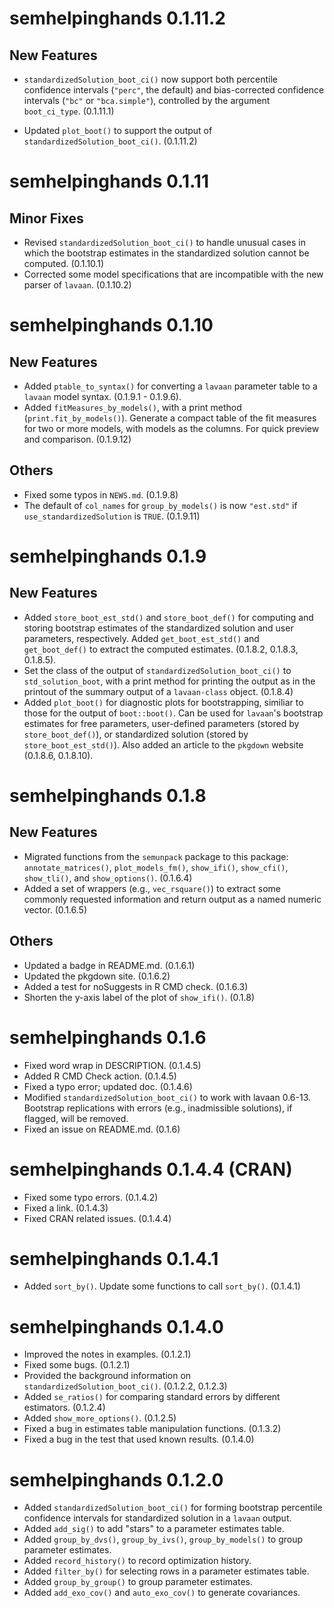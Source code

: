 # semhelpinghands 0.1.11.2

## New Features

- `standardizedSolution_boot_ci()` now
  support both percentile confidence
  intervals (`"perc"`, the default) and
  bias-corrected confidence intervals
  (`"bc"` or `"bca.simple"`), controlled
  by the argument `boot_ci_type`. (0.1.11.1)

- Updated `plot_boot()` to support
  the output of `standardizedSolution_boot_ci()`.
  (0.1.11.2)

# semhelpinghands 0.1.11

## Minor Fixes

- Revised `standardizedSolution_boot_ci()`
  to handle unusual cases in which the
  bootstrap estimates in the
  standardized solution cannot be
  computed. (0.1.10.1)
- Corrected some model specifications
  that are incompatible with the new
  parser of `lavaan`. (0.1.10.2)

# semhelpinghands 0.1.10

## New Features

- Added `ptable_to_syntax()` for
  converting a `lavaan` parameter
  table to a `lavaan` model syntax.
  (0.1.9.1 - 0.1.9.6).
- Added `fitMeasures_by_models()`,
  with a print method (`print.fit_by_models()`).
  Generate a compact table of the fit
  measures for two or more models, with
  models as the columns. For quick
  preview and comparison.
  (0.1.9.12)

## Others

- Fixed some typos in `NEWS.md`.
  (0.1.9.8)
- The default of `col_names` for
  `group_by_models()` is now
  `"est.std"` if `use_standardizedSolution`
  is `TRUE`. (0.1.9.11)

# semhelpinghands 0.1.9

## New Features

- Added `store_boot_est_std()` and
  `store_boot_def()` for computing
  and storing bootstrap estimates
  of the standardized solution and
  user parameters, respectively.
  Added `get_boot_est_std()`
  and `get_boot_def()` to extract
  the computed estimates. (0.1.8.2,
  0.1.8.3, 0.1.8.5).
- Set the class of the output of
  `standardizedSolution_boot_ci()`
  to `std_solution_boot`, with a
  print method for printing the output
  as in the printout of the summary
  output of a `lavaan-class` object. (0.1.8.4)
- Added `plot_boot()` for diagnostic
  plots for bootstrapping, similiar to
  those for the output of `boot::boot()`.
  Can be used for `lavaan`'s bootstrap
  estimates for free parameters,
  user-defined parameters (stored
  by `store_boot_def()`), or
  standardized solution (stored by
  `store_boot_est_std()`). Also
  added an article to the `pkgdown`
  website (0.1.8.6, 0.1.8.10).

# semhelpinghands 0.1.8

## New Features

- Migrated functions from the
  `semunpack` package to this package:
  `annotate_matrices()`,
  `plot_models_fm()`,
  `show_ifi()`, `show_cfi()`,
  `show_tli()`, and `show_options()`.
  (0.1.6.4)
- Added a set of wrappers (e.g., `vec_rsquare()`)
  to extract some commonly requested
  information and return output as a
  named numeric vector. (0.1.6.5)

## Others

- Updated a badge in README.md. (0.1.6.1)
- Updated the pkgdown site. (0.1.6.2)
- Added a test for noSuggests in R CMD check. (0.1.6.3)
- Shorten the y-axis label of the plot
  of `show_ifi()`. (0.1.8)

# semhelpinghands 0.1.6

- Fixed word wrap in DESCRIPTION. (0.1.4.5)
- Added R CMD Check action. (0.1.4.5)
- Fixed a typo error; updated doc. (0.1.4.6)
- Modified `standardizedSolution_boot_ci()` to work with lavaan 0.6-13.
  Bootstrap replications with errors (e.g., inadmissible solutions),
  if flagged, will be removed.
- Fixed an issue on README.md. (0.1.6)

# semhelpinghands 0.1.4.4 (CRAN)

- Fixed some typo errors. (0.1.4.2)
- Fixed a link. (0.1.4.3)
- Fixed CRAN related issues. (0.1.4.4)


# semhelpinghands 0.1.4.1

- Added `sort_by()`. Update some functions to call `sort_by()`. (0.1.4.1)

# semhelpinghands 0.1.4.0

- Improved the notes in examples. (0.1.2.1)
- Fixed some bugs. (0.1.2.1)
- Provided the background information on
  `standardizedSolution_boot_ci()`. (0.1.2.2, 0.1.2.3)
- Added `se_ratios()` for comparing standard errors by
  different estimators. (0.1.2.4)
- Added `show_more_options()`. (0.1.2.5)
- Fixed a bug in estimates table manipulation functions. (0.1.3.2)
- Fixed a bug in the test that used known results. (0.1.4.0)

# semhelpinghands 0.1.2.0

- Added `standardizedSolution_boot_ci()` for forming bootstrap percentile
  confidence intervals for standardized solution in a `lavaan` output.
- Added `add_sig()` to add "stars" to a parameter estimates table.
- Added `group_by_dvs()`, `group_by_ivs()`, `group_by_models()` to
  group parameter estimates.
- Added `record_history()` to record optimization history.
- Added `filter_by()` for selecting rows in a parameter estimates table.
- Added `group_by_group()` to group parameter estimates.
- Added `add_exo_cov()` and `auto_exo_cov()` to generate covariances.